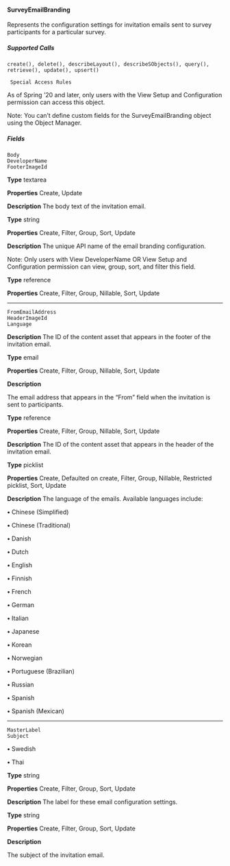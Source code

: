#### SurveyEmailBranding

Represents the configuration settings for invitation emails sent to survey participants for a particular survey.

##### Supported Calls
```
create(), delete(), describeLayout(), describeSObjects(), query(), retrieve(), update(), upsert()

 Special Access Rules

```
As of Spring ’20 and later, only users with the View Setup and Configuration permission can access this object.

Note: You can’t define custom fields for the SurveyEmailBranding object using the Object Manager.

##### Fields

```
Body
DeveloperName
FooterImageId

```

**Type**
textarea

**Properties**
Create, Update

**Description**
The body text of the invitation email.

**Type**
string

**Properties**
Create, Filter, Group, Sort, Update

**Description**
The unique API name of the email branding configuration.

Note: Only users with View DeveloperName OR View Setup and
Configuration permission can view, group, sort, and filter this field.

**Type**
reference

**Properties**
Create, Filter, Group, Nillable, Sort, Update


-----

```
FromEmailAddress
HeaderImageId
Language

```

**Description**
The ID of the content asset that appears in the footer of the invitation email.

**Type**
email

**Properties**
Create, Filter, Group, Nillable, Sort, Update

**Description**

The email address that appears in the “From” field when the invitation is sent to
participants.

**Type**
reference

**Properties**
Create, Filter, Group, Nillable, Sort, Update

**Description**
The ID of the content asset that appears in the header of the invitation email.

**Type**
picklist

**Properties**
Create, Defaulted on create, Filter, Group, Nillable, Restricted picklist, Sort, Update

**Description**
The language of the emails. Available languages include:

**•** Chinese (Simplified)

**•** Chinese (Traditional)

**•** Danish

**•** Dutch

**•** English

**•** Finnish

**•** French

**•** German

**•** Italian

**•** Japanese

**•** Korean

**•** Norwegian

**•** Portuguese (Brazilian)

**•** Russian

**•** Spanish

**•** Spanish (Mexican)


-----

```
MasterLabel
Subject

```


**•** Swedish

**•** Thai

**Type**
string

**Properties**
Create, Filter, Group, Sort, Update

**Description**
The label for these email configuration settings.

**Type**
string

**Properties**
Create, Filter, Group, Sort, Update

**Description**

The subject of the invitation email.

